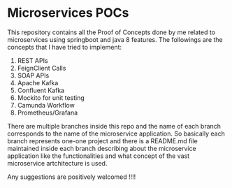 # Microservices POCs
This repository contains all the Proof of Concepts done by me related to microservices using springboot and java 8 features. The followings are the concepts that I have tried to implement: 
1) REST APIs
2) FeignClient Calls
3) SOAP APIs
4) Apache Kafka
5) Confluent Kafka
6) Mockito for unit testing
7) Camunda Workflow 
8) Prometheus/Grafana

There are multiple branches inside this repo and the name of each branch corresponds to the name of the microservice application. So basically each branch represents one-one project and there is a README.md file maintained inside each branch describing about the microservice application like the functionalities and what concept of the vast microservice artchitecture is used.

Any suggestions are positively welcomed !!!!
